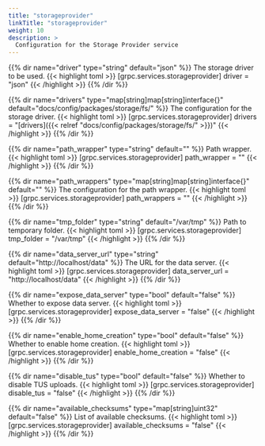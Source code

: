 ```yaml
---
title: "storageprovider"
linkTitle: "storageprovider"
weight: 10
description: >
  Configuration for the Storage Provider service
---
```


{{% dir name="driver" type="string" default="json" %}}
The storage driver to be used.
{{< highlight toml >}}
[grpc.services.storageprovider]
driver = "json"
{{< /highlight >}}
{{% /dir %}}

{{% dir name="drivers" type="map[string]map[string]interface{}" default="docs/config/packages/storage/fs/" %}}
The configuration for the storage driver.
{{< highlight toml >}}
[grpc.services.storageprovider]
drivers = "[drivers]({{< relref "docs/config/packages/storage/fs/" >}})"
{{< /highlight >}}
{{% /dir %}}

{{% dir name="path_wrapper" type="string" default="" %}}
Path wrapper.
{{< highlight toml >}}
[grpc.services.storageprovider]
path_wrapper = ""
{{< /highlight >}}
{{% /dir %}}

{{% dir name="path_wrappers" type="map[string]map[string]interface{}" default="" %}}
The configuration for the path wrapper.
{{< highlight toml >}}
[grpc.services.storageprovider]
path_wrappers = ""
{{< /highlight >}}
{{% /dir %}}

{{% dir name="tmp_folder" type="string" default="/var/tmp" %}}
Path to temporary folder.
{{< highlight toml >}}
[grpc.services.storageprovider]
tmp_folder = "/var/tmp"
{{< /highlight >}}
{{% /dir %}}

{{% dir name="data_server_url" type="string" default="http://localhost/data" %}}
 The URL for the data server.
{{< highlight toml >}}
[grpc.services.storageprovider]
data_server_url = "http://localhost/data"
{{< /highlight >}}
{{% /dir %}}

{{% dir name="expose_data_server" type="bool" default="false" %}}
Whether to expose data server.
{{< highlight toml >}}
[grpc.services.storageprovider]
expose_data_server = "false"
{{< /highlight >}}
{{% /dir %}}

{{% dir name="enable_home_creation" type="bool" default="false" %}}
Whether to enable home creation.
{{< highlight toml >}}
[grpc.services.storageprovider]
enable_home_creation = "false"
{{< /highlight >}}
{{% /dir %}}

{{% dir name="disable_tus" type="bool" default="false" %}}
Whether to disable TUS uploads.
{{< highlight toml >}}
[grpc.services.storageprovider]
disable_tus = "false"
{{< /highlight >}}
{{% /dir %}}

{{% dir name="available_checksums" type="map[string]uint32" default="false" %}}
List of available checksums.
{{< highlight toml >}}
[grpc.services.storageprovider]
available_checksums = "false"
{{< /highlight >}}
{{% /dir %}}


